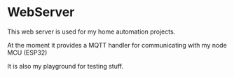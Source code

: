 # WebServer

This web server is used for my home automation projects.

At the moment it provides a MQTT handler for communicating with my node MCU (ESP32)

It is also my playground for testing stuff.


